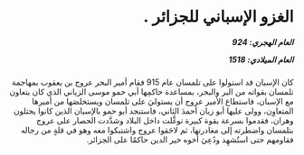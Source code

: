 <h1 dir="rtl">الغزو الإسباني للجزائر .</h1>

<h5 dir="rtl">العام الهجري:  924

العام الميلادي: 1518

</h5>

<p dir="rtl">كان الإسبان قد استولوا على تلمسان عام 915 فقام أمير البحر عروج بن يعقوب بمهاجمة تلمسان بقواته من البر والبحر، بمساعدة حاكمِها أبي حمو موسى الزياني الذي كان يتعاون مع الإسبان، فاستطاع الأمير عروج أن يستوليَ على تلمسان ويستخلصَها من أميرها المتعاوِن، وولى عليها أبو زيان أحمدَ الثاني، فاستنجد أبو حمو بالإسبان الذين كانوا يحتلون وهران، فقدموا بسرعة بقوة كبيرة توغَّلت داخل البلاد وشدَّدت الحصار على عروج بتلمسان واضطرته إلى مغادرتها، ثم لاحَقوا عروج واشتبكوا معه وهو في قلةٍ من رجاله فقاومهم حتى استُشهِد ودُعِيَ أخوه خير الدين حاكمًا على الجزائر.</p></br>
